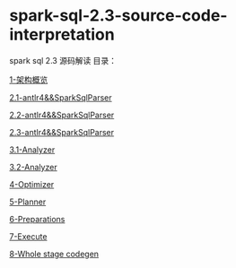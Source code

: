 # spark-sql-2.3-source-code-interpretation
spark sql 2.3 源码解读
目录：

[1-架构概览](spark%20sql%202.3%20源码解读%20-%20架构概览%20(1).md)

[2.1-antlr4&&SparkSqlParser](spark%20sql%202.3%20源码解读%20-%20antlr4%20&&%20SparkSqlParser%20(2.1).md)

[2.2-antlr4&&SparkSqlParser](spark%20sql%202.3%20源码解读%20-%20antlr4%20&&%20SparkSqlParser%20(2.2).md)

[2.3-antlr4&&SparkSqlParser](spark%20sql%202.3%20源码解读%20-%20antlr4%20&&%20SparkSqlParser%20(2.3).md)

[3.1-Analyzer](spark%20sql%202.3%20源码解读%20-%20%20Analyzer%20(3.1).md)

[3.2-Analyzer](spark%20sql%202.3%20源码解读%20-%20%20Analyzer%20(3.2).md)

[4-Optimizer](spark%20sql%202.3%20源码解读%20-%20%20Optimizer%20(4).md)

[5-Planner](spark%20sql%202.3%20源码解读%20-%20%20Planner%20(5).md)

[6-Preparations](spark%20sql%202.3%20源码解读%20-%20%20Preparations%20(6).md)

[7-Execute](spark%20sql%202.3%20源码解读%20-%20%20Execute%20(7).md)

[8-Whole stage codegen](spark%20sql%202.3%20源码解读%20-%20Whole%20stage%codegen%20(8).md)
